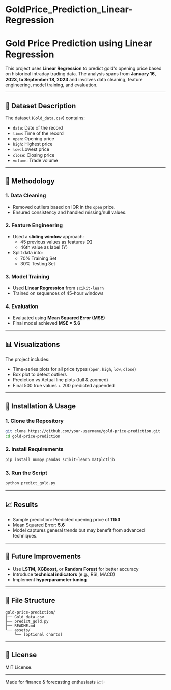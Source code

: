 # GoldPrice_Prediction_Linear-Regression

# Gold Price Prediction using Linear Regression

This project uses **Linear Regression** to predict gold's opening price based on historical intraday trading data. The analysis spans from **January 16, 2023, to September 18, 2023** and involves data cleaning, feature engineering, model training, and evaluation.

---

## 📁 Dataset Description

The dataset (`Gold_data.csv`) contains:

- `date`: Date of the record
- `time`: Time of the record
- `open`: Opening price
- `high`: Highest price
- `low`: Lowest price
- `close`: Closing price
- `volume`: Trade volume

---

## 🧹 Methodology

### 1. Data Cleaning
- Removed outliers based on IQR in the `open` price.
- Ensured consistency and handled missing/null values.

### 2. Feature Engineering
- Used a **sliding window** approach:
  - 45 previous values as features (X)
  - 46th value as label (Y)
- Split data into:
  - 70% Training Set
  - 30% Testing Set

### 3. Model Training
- Used **Linear Regression** from `scikit-learn`
- Trained on sequences of 45-hour windows

### 4. Evaluation
- Evaluated using **Mean Squared Error (MSE)**
- Final model achieved **MSE ≈ 5.6**

---

## 📊 Visualizations

The project includes:

- Time-series plots for all price types (`open`, `high`, `low`, `close`)
- Box plot to detect outliers
- Prediction vs Actual line plots (full & zoomed)
- Final 500 true values + 200 predicted appended

---

## 🚀 Installation & Usage

### 1. Clone the Repository

```bash
git clone https://github.com/your-username/gold-price-prediction.git
cd gold-price-prediction
```

### 2. Install Requirements

```bash
pip install numpy pandas scikit-learn matplotlib
```

### 3. Run the Script

```bash
python predict_gold.py
```

---

## 📈 Results

- Sample prediction: Predicted opening price of **1153**
- Mean Squared Error: **5.6**
- Model captures general trends but may benefit from advanced techniques.

---

## 🔮 Future Improvements

- Use **LSTM**, **XGBoost**, or **Random Forest** for better accuracy
- Introduce **technical indicators** (e.g., RSI, MACD)
- Implement **hyperparameter tuning**

---

## 📂 File Structure

```
gold-price-prediction/
├── Gold_data.csv
├── predict_gold.py
├── README.md
└── assets/
    └── [optional charts]
```

---

## 📄 License

MIT License.

---

Made for finance & forecasting enthusiasts 📈✨
